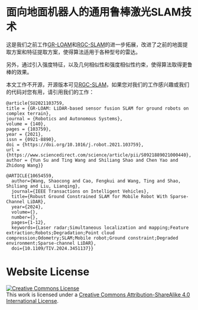 # 面向地面机器人的通用鲁棒激光SLAM技术

这是我们之前工作[GR-LOAM](https://www.sciencedirect.com/science/article/pii/S0921889021000440)和[RGC-SLAM](https://ieeexplore.ieee.org/abstract/document/10654559)的进一步拓展，改进了之前的地面提取方案和特征提取方案，使得算法适用于各种型号的雷达。

另外，通过引入强度特征，以及几何相似性和强度相似性约束，使得算法取得更鲁棒的效果。

本文工作不开源，开源版本可见[RGC-SLAM](https://github.com/ROBOT-WSC/RGC-SLAM)，如果您对我们的工作感兴趣或我们的代码对您有用，请引用我们的工作：
```
@article{SU2021103759,
title = {GR-LOAM: LiDAR-based sensor fusion SLAM for ground robots on complex terrain},
journal = {Robotics and Autonomous Systems},
volume = {140},
pages = {103759},
year = {2021},
issn = {0921-8890},
doi = {https://doi.org/10.1016/j.robot.2021.103759},
url = {https://www.sciencedirect.com/science/article/pii/S0921889021000440},
author = {Yun Su and Ting Wang and Shiliang Shao and Chen Yao and Zhidong Wang}}

@ARTICLE{10654559,
  author={Wang, Shaocong and Cao, Fengkui and Wang, Ting and Shao, Shiliang and Liu, Lianqing},
  journal={IEEE Transactions on Intelligent Vehicles}, 
  title={Robust Ground Constrained SLAM for Mobile Robot With Sparse-Channel LiDAR}, 
  year={2024},
  volume={},
  number={},
  pages={1-12},
  keywords={Laser radar;Simultaneous localization and mapping;Feature extraction;Robots;Degradation;Point cloud compression;Odometry;SLAM;Mobile robot;Ground constraint;Degraded environment;Sparse-channel LiDAR},
  doi={10.1109/TIV.2024.3451137}}
```

# Website License
<a rel="license" href="http://creativecommons.org/licenses/by-sa/4.0/"><img alt="Creative Commons License" style="border-width:0" src="https://i.creativecommons.org/l/by-sa/4.0/88x31.png" /></a><br />This work is licensed under a <a rel="license" href="http://creativecommons.org/licenses/by-sa/4.0/">Creative Commons Attribution-ShareAlike 4.0 International License</a>.
